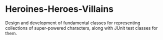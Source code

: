 # Heroines-Heroes-Villains
Design and development of fundamental classes for representing collections of super-powered characters, along with JUnit test classes for them.
